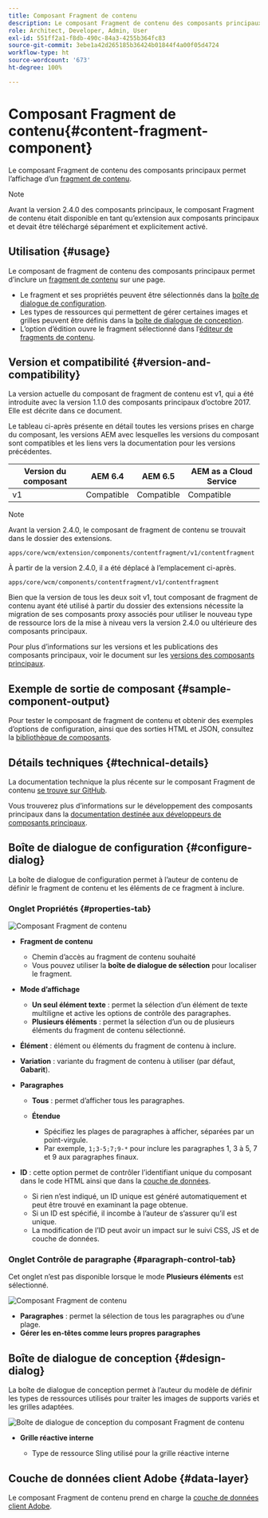 ```yaml
---
title: Composant Fragment de contenu
description: Le composant Fragment de contenu des composants principaux permet l’affichage d’un fragment de contenu.
role: Architect, Developer, Admin, User
exl-id: 551ff2a1-f8db-490c-84a3-4255b364fc83
source-git-commit: 3ebe1a42d265185b36424b01844f4a00f05d4724
workflow-type: ht
source-wordcount: '673'
ht-degree: 100%

---
```


# Composant Fragment de contenu{#content-fragment-component}

Le composant Fragment de contenu des composants principaux permet l’affichage d’un [fragment de contenu](https://docs.adobe.com/content/help/fr-FR/experience-manager-cloud-service/assets/content-fragments/content-fragments.html).

>[!NOTE]
>
>Avant la version 2.4.0 des composants principaux, le composant Fragment de contenu était disponible en tant qu’extension aux composants principaux et devait être téléchargé séparément et explicitement activé.

## Utilisation {#usage}

Le composant de fragment de contenu des composants principaux permet d’inclure un [fragment de contenu](https://docs.adobe.com/content/help/fr-FR/experience-manager-cloud-service/assets/content-fragments/content-fragments.html) sur une page.

* Le fragment et ses propriétés peuvent être sélectionnés dans la [boîte de dialogue de configuration](#configure-dialog).
* Les types de ressources qui permettent de gérer certaines images et grilles peuvent être définis dans la [boîte de dialogue de conception](#design-dialog).
* L’option d’édition ouvre le fragment sélectionné dans l’[éditeur de fragments de contenu](https://docs.adobe.com/content/help/fr-FR/experience-manager-cloud-service/assets/content-fragments/content-fragments-variations.html).

## Version et compatibilité {#version-and-compatibility}

La version actuelle du composant de fragment de contenu est v1, qui a été introduite avec la version 1.1.0 des composants principaux d’octobre 2017. Elle est décrite dans ce document.

Le tableau ci-après présente en détail toutes les versions prises en charge du composant, les versions AEM avec lesquelles les versions du composant sont compatibles et les liens vers la documentation pour les versions précédentes.

| Version du composant | AEM 6.4 | AEM 6.5 | AEM as a Cloud Service |
|--- |--- |---|---|
| v1 | Compatible | Compatible | Compatible |

>[!NOTE]
>
>Avant la version 2.4.0, le composant de fragment de contenu se trouvait dans le dossier des extensions.
>
> `apps/core/wcm/extension/components/contentfragment/v1/contentfragment`
> 
>À partir de la version 2.4.0, il a été déplacé à l’emplacement ci-après.
>
>`apps/core/wcm/components/contentfragment/v1/contentfragment`
>
>Bien que la version de tous les deux soit v1, tout composant de fragment de contenu ayant été utilisé à partir du dossier des extensions nécessite la migration de ses composants proxy associés pour utiliser le nouveau type de ressource lors de la mise à niveau vers la version 2.4.0 ou ultérieure des composants principaux.

Pour plus d’informations sur les versions et les publications des composants principaux, voir le document sur les [versions des composants principaux](/help/versions.md).

## Exemple de sortie de composant {#sample-component-output}

Pour tester le composant de fragment de contenu et obtenir des exemples d’options de configuration, ainsi que des sorties HTML et JSON, consultez la [bibliothèque de composants](https://adobe.com/go/aem_cmp_library_cf_fr).

## Détails techniques {#technical-details}

La documentation technique la plus récente sur le composant Fragment de contenu [se trouve sur GitHub](https://adobe.com/go/aem_cmp_tech_cf_v1_fr).

Vous trouverez plus d’informations sur le développement des composants principaux dans la [documentation destinée aux développeurs de composants principaux](/help/developing/overview.md).

## Boîte de dialogue de configuration {#configure-dialog}

La boîte de dialogue de configuration permet à l’auteur de contenu de définir le fragment de contenu et les éléments de ce fragment à inclure.

### Onglet Propriétés {#properties-tab}

![Composant Fragment de contenu](/help/assets/content-fragment-edit-properties.png)

* **Fragment de contenu**

   * Chemin d’accès au fragment de contenu souhaité
   * Vous pouvez utiliser la **boîte de dialogue de sélection** pour localiser le fragment.

* **Mode d’affichage**
   * **Un seul élément texte** : permet la sélection d’un élément de texte multiligne et active les options de contrôle des paragraphes.
   * **Plusieurs éléments** : permet la sélection d’un ou de plusieurs éléments du fragment de contenu sélectionné.
* **Élément** : élément ou éléments du fragment de contenu à inclure.
* **Variation** : variante du fragment de contenu à utiliser (par défaut, **Gabarit**).

* **Paragraphes**

   * **Tous** : permet d’afficher tous les paragraphes.
   * **Étendue**

      * Spécifiez les plages de paragraphes à afficher, séparées par un point-virgule.
      * Par exemple, `1;3-5;7;9-*` pour inclure les paragraphes 1, 3 à 5, 7 et 9 aux paragraphes finaux.
* **ID** : cette option permet de contrôler l’identifiant unique du composant dans le code HTML ainsi que dans la [couche de données](/help/developing/data-layer/overview.md).
   * Si rien n’est indiqué, un ID unique est généré automatiquement et peut être trouvé en examinant la page obtenue.
   * Si un ID est spécifié, il incombe à l’auteur de s’assurer qu’il est unique.
   * La modification de l’ID peut avoir un impact sur le suivi CSS, JS et de couche de données.

### Onglet Contrôle de paragraphe {#paragraph-control-tab}

Cet onglet n’est pas disponible lorsque le mode **Plusieurs éléments** est sélectionné.

![Composant Fragment de contenu](/help/assets/content-fragment-edit-paragraph.png)

* **Paragraphes** : permet la sélection de tous les paragraphes ou d’une plage.
* **Gérer les en-têtes comme leurs propres paragraphes**

## Boîte de dialogue de conception {#design-dialog}

La boîte de dialogue de conception permet à l’auteur du modèle de définir les types de ressources utilisés pour traiter les images de supports variés et les grilles adaptées.

![Boîte de dialogue de conception du composant Fragment de contenu](/help/assets/content-fragment-design.png)

* **Grille réactive interne**

   * Type de ressource Sling utilisé pour la grille réactive interne

## Couche de données client Adobe {#data-layer}

Le composant Fragment de contenu prend en charge la [couche de données client Adobe](/help/developing/data-layer/overview.md).
